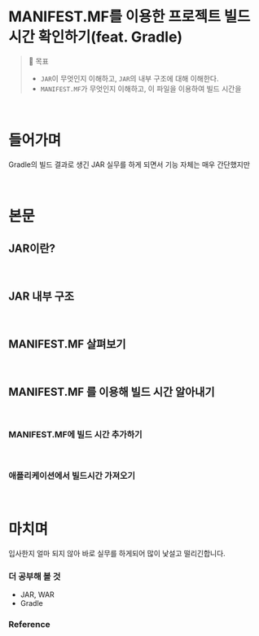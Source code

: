 # MANIFEST.MF를 이용한 프로젝트 빌드 시간 확인하기(feat. Gradle)

>  🎯 목표 
> - `JAR`이 무엇인지 이해하고, `JAR`의 내부 구조에 대해 이해한다.
> - `MANIFEST.MF`가 무엇인지 이해하고, 이 파일을 이용하여 빌드 시간을 

<br>


# 들어가며


Gradle의 빌드 결과로 생긴 JAR 
실무를 하게 되면서
기능 자체는 매우 간단했지만 

<br>

# 본문 

## JAR이란?

<br>

## JAR 내부 구조 

<br>

## MANIFEST.MF 살펴보기 

<br>

## MANIFEST.MF 를 이용해 빌드 시간 알아내기 

<br>

### MANIFEST.MF에 빌드 시간 추가하기 

<br>

### 애플리케이션에서 빌드시간 가져오기  

<br>

# 마치며 

입사한지 얼마 되지 않아 바로 실무를 하게되어 많이 낯설고 떨리긴합니다.

### 더 공부해 볼 것

- JAR, WAR
- Gradle 

### Reference


